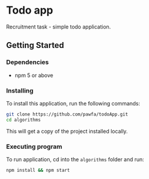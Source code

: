 # Todo app
Recruitment task - simple todo application.

## Getting Started

### Dependencies

- npm 5 or above

### Installing

To install this application, run the following commands:
```bash
git clone https://github.com/pawfa/todoApp.git
cd algorithms
```
This will get a copy of the project installed locally.

### Executing program
To run application, cd into the `algorithms` folder and run:
 
```bash
npm install && npm start
```